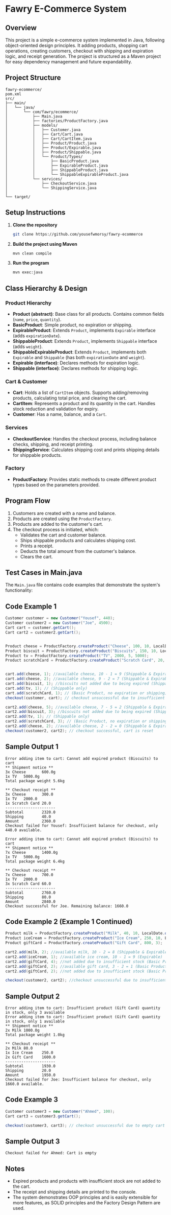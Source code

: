 # Fawry E-Commerce System

## Overview
This project is a simple e-commerce system implemented in Java, following object-oriented design principles. It adding products, shopping cart operations, creating customers, checkout with shipping and expiration logic, and receipt generation. The project is structured as a Maven project for easy dependency management and future expandability.

## Project Structure
```
fawry-ecommerce/
pom.xml
src/
├── main/
│   └── java/
│       └── com/fawry/ecommerce/
│           ├── Main.java
│           ├── factories/ProductFactory.java
│           ├── models/
│           │   ├── Customer.java
│           │   ├── Cart/Cart.java
│           │   ├── Cart/CartItem.java
│           │   ├── Product/Product.java
│           │   ├── Product/Expirable.java
│           │   ├── Product/Shippable.java
│           │   └── Product/Types/
│           │       ├── BasicProduct.java
│           │       ├── ExpirableProduct.java
│           │       ├── ShippableProduct.java
│           │       └── ShippableExpirableProduct.java
│           └── services/
│               ├── CheckoutService.java
│               └── ShippingService.java
│   
└── target/
```

## Setup Instructions
1. **Clone the repository**
   ```sh
   git clone https://github.com/yousefwmorsy/fawry-ecommerce
   ```
2. **Build the project using Maven**
   ```sh
   mvn clean compile
   ```
3. **Run the program**
   ```sh
   mvn exec:java
   ```


## Class Hierarchy & Design

### Product Hierarchy
- **Product (abstract)**: Base class for all products. Contains common fields (`name`, `price`, `quantity`).
- **BasicProduct**: Simple product, no expiration or shipping.
- **ExpirableProduct**: Extends `Product`, implements `Expirable` interface (adds `expirationDate`).
- **ShippableProduct**: Extends `Product`, implements `Shippable` interface (adds `weight`).
- **ShippableExpirableProduct**: Extends `Product`, implements both `Expirable` and `Shippable` (has both `expirationDate` and `weight`).
- **Expirable (interface)**: Declares methods for expiration logic.
- **Shippable (interface)**: Declares methods for shipping logic.

### Cart & Customer
- **Cart**: Holds a list of `CartItem` objects. Supports adding/removing products, calculating total price, and clearing the cart.
- **CartItem**: Represents a product and its quantity in the cart. Handles stock reduction and validation for expiry.
- **Customer**: Has a name, balance, and a `Cart`.

### Services
- **CheckoutService**: Handles the checkout process, including balance checks, shipping, and receipt printing.
- **ShippingService**: Calculates shipping cost and prints shipping details for shippable products.

### Factory
- **ProductFactory**: Provides static methods to create different product types based on the parameters provided.

## Program Flow
1. Customers are created with a name and balance.
2. Products are created using the `ProductFactory`.
3. Products are added to the customer's cart.
4. The checkout process is initiated, which:
   - Validates the cart and customer balance.
   - Ships shippable products and calculates shipping cost.
   - Prints a receipt.
   - Deducts the total amount from the customer's balance.
   - Clears the cart.

## Test Cases in Main.java
The `Main.java` file contains code examples that demonstrate the system's functionality:


## Code Example 1
```java
Customer customer = new Customer("Yousef", 440);
Customer customer2 = new Customer("Joe", 4500);
Cart cart = customer.getCart();
Cart cart2 = customer2.getCart();


Product cheese = ProductFactory.createProduct("Cheese", 100, 10, LocalDate.of(2025, 7, 30), 200);
Product biscuit = ProductFactory.createProduct("Biscuits", 150, 10, LocalDate.of(2024, 12, 31), 700);
Product tv = ProductFactory.createProduct("TV", 2000, 5, 5000);
Product scratchCard = ProductFactory.createProduct("Scratch Card", 20, 5);


cart.add(cheese, 1); //available cheese, 10 - 1 = 9 (Shippable & Expirable)
cart.add(cheese, 2); //available cheese, 9 - 2 = 7 (Shippable & Expirable)
cart.add(biscuit, 1); //biscuits not added due to being expired (Shippable & Expirable)
cart.add(tv, 1); // (Shippable only)
cart.add(scratchCard, 1); // (Basic Product, no expiration or shipping)
checkout(customer, cart); // checkout unsuccessful due to insufficient balance

cart2.add(cheese, 5); //available cheese, 7 - 5 = 2 (Shippable & Expirable)
cart2.add(biscuit, 3); //biscuits not added due to being expired (Shippable & Expirable)
cart2.add(tv, 1); // (Shippable only)
cart2.add(scratchCard, 3); // (Basic Product, no expiration or shipping)
cart2.add(cheese, 2); //available cheese, 2 - 2 = 0 (Shippable & Expirable)
checkout(customer2, cart2); // checkout successful, cart is reset
```

## Sample Output 1
```
Error adding item to cart: Cannot add expired product (Biscuits) to cart
** Shipment notice **
3x Cheese       600.0g
1x TV   5000.0g
Total package weight 5.6kg

** Checkout receipt **
3x Cheese       300.0
1x TV   2000.0
1x Scratch Card 20.0
----------------------
Subtotal        2320.0
Shipping        40.0
Amount          2360.0
Checkout failed for Yousef: Insufficient balance for checkout, only 440.0 available.       

Error adding item to cart: Cannot add expired product (Biscuits) to cart
** Shipment notice **
7x Cheese       1400.0g
1x TV   5000.0g
Total package weight 6.4kg

** Checkout receipt **
7x Cheese       700.0
1x TV   2000.0
3x Scratch Card 60.0
----------------------
Subtotal        2760.0
Shipping        80.0
Amount          2840.0
Checkout successful for Joe. Remaining balance: 1660.0
```

## Code Example 2 (Example 1 Continued)
```java
Product milk = ProductFactory.createProduct("Milk", 40, 10, LocalDate.of(2025, 7, 20), 500);
Product iceCream = ProductFactory.createProduct("Ice Cream", 250, 10, LocalDate.of(2025, 12, 31));
Product giftCard = ProductFactory.createProduct("Gift Card", 800, 3);

cart2.add(milk, 2); //available milk, 10 - 2 = 8 (Shippable & Expirable)
cart2.add(iceCream, 1); //available ice cream, 10 - 1 = 9 (Expirable)
cart2.add(giftCard, 4); //not added due to insufficient stock (Basic Product, no expiration or shipping)
cart2.add(giftCard, 2); //available gift card, 3 - 2 = 1 (Basic Product, no expiration or shipping)
cart2.add(giftCard, 2); //not added due to insufficient stock (Basic Product, no expiration or shipping)

checkout(customer2, cart2); //checkout unsuccessful due to insufficient balance
```

## Sample Output 2
```
Error adding item to cart: Insufficient product (Gift Card) quantity in stock, only 3 available
Error adding item to cart: Insufficient product (Gift Card) quantity in stock, only 1 available
** Shipment notice **
2x Milk 1000.0g
Total package weight 1.0kg

** Checkout receipt **
2x Milk 80.0
1x Ice Cream    250.0
2x Gift Card    1600.0
----------------------
Subtotal        1930.0
Shipping        20.0
Amount          1950.0
Checkout failed for Joe: Insufficient balance for checkout, only 1660.0 available.
```

## Code Example 3 
```java 
Customer customer3 = new Customer("Ahmed", 100);
Cart cart3 = customer3.getCart();

checkout(customer3, cart3); // checkout unsuccessful due to empty cart
```
## Sample Output 3
```
Checkout failed for Ahmed: Cart is empty
```

## Notes
- Expired products and products with insufficient stock are not added to the cart.
- The receipt and shipping details are printed to the console.
- The system demonstrates OOP principles and is easily extensible for more features, as SOLID principles and the Factory Design Pattern are used.
